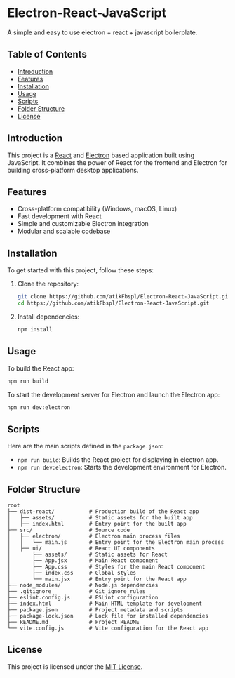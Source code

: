 # Electron-React-JavaScript

A simple and easy to use electron + react + javascript boilerplate.

## Table of Contents

- [Introduction](#introduction)
- [Features](#features)
- [Installation](#installation)
- [Usage](#usage)
- [Scripts](#scripts)
- [Folder Structure](#folder-structure)
- [License](#license)

## Introduction

This project is a [React](https://reactjs.org/) and [Electron](https://www.electronjs.org/) based application built using JavaScript. It combines the power of React for the frontend and Electron for building cross-platform desktop applications.

## Features

- Cross-platform compatibility (Windows, macOS, Linux)
- Fast development with React
- Simple and customizable Electron integration
- Modular and scalable codebase

## Installation

To get started with this project, follow these steps:

1. Clone the repository:

   ```bash
   git clone https://github.com/atikFbspl/Electron-React-JavaScript.git
   cd https://github.com/atikFbspl/Electron-React-JavaScript.git
   ```

2. Install dependencies:

   ```bash
   npm install
   ```

## Usage

To build the React app:

```bash
npm run build
```

To start the development server for Electron and launch the Electron app:

```bash
npm run dev:electron
```

## Scripts

Here are the main scripts defined in the `package.json`:

- `npm run build`: Builds the React project for displaying in electron app.
- `npm run dev:electron`: Starts the development environment for Electron.

## Folder Structure

```
root
├── dist-react/           # Production build of the React app
│   ├── assets/           # Static assets for the built app
│   ├── index.html        # Entry point for the built app
├── src/                  # Source code
│   ├── electron/         # Electron main process files
│   │   └── main.js       # Entry point for the Electron main process
│   ├── ui/               # React UI components
│       ├── assets/       # Static assets for React
│       ├── App.jsx       # Main React component
│       ├── App.css       # Styles for the main React component
│       ├── index.css     # Global styles
│       └── main.jsx      # Entry point for the React app
├── node_modules/         # Node.js dependencies
├── .gitignore            # Git ignore rules
├── eslint.config.js      # ESLint configuration
├── index.html            # Main HTML template for development
├── package.json          # Project metadata and scripts
├── package-lock.json     # Lock file for installed dependencies
├── README.md             # Project README
└── vite.config.js        # Vite configuration for the React app
```

## License

This project is licensed under the [MIT License](LICENSE).
